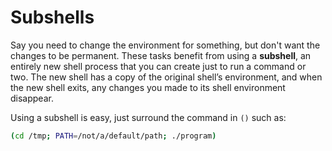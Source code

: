 # Subshells

Say you need to change the environment for something, but don't want the changes to be permanent. These tasks benefit from using a **subshell**, an entirely new shell process that you can create just to run a command or two. The new shell has a copy of the original shell’s environment, and when the new shell exits, any changes you made to its shell environment disappear.

Using a subshell is easy, just surround the command in `()` such as:

```bash
(cd /tmp; PATH=/not/a/default/path; ./program)
```

